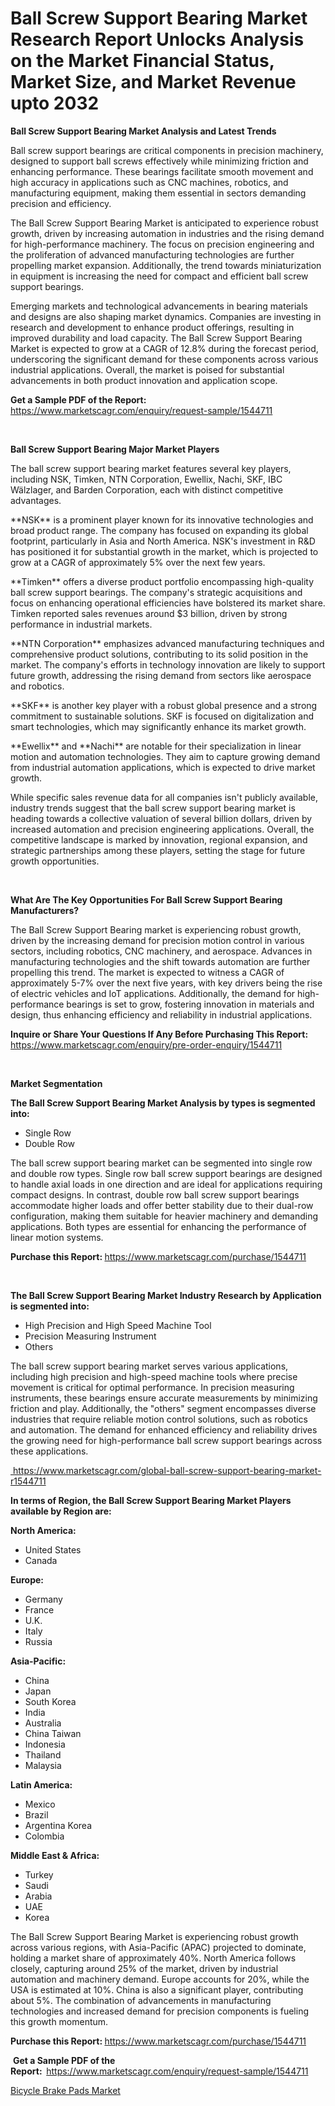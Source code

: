 <p><h1>Ball Screw Support Bearing Market Research Report Unlocks Analysis on the Market Financial Status, Market Size, and Market Revenue upto 2032</h1></p><p><strong>Ball Screw Support Bearing Market Analysis and Latest Trends</strong></p>
<p><p>Ball screw support bearings are critical components in precision machinery, designed to support ball screws effectively while minimizing friction and enhancing performance. These bearings facilitate smooth movement and high accuracy in applications such as CNC machines, robotics, and manufacturing equipment, making them essential in sectors demanding precision and efficiency.</p><p>The Ball Screw Support Bearing Market is anticipated to experience robust growth, driven by increasing automation in industries and the rising demand for high-performance machinery. The focus on precision engineering and the proliferation of advanced manufacturing technologies are further propelling market expansion. Additionally, the trend towards miniaturization in equipment is increasing the need for compact and efficient ball screw support bearings.</p><p>Emerging markets and technological advancements in bearing materials and designs are also shaping market dynamics. Companies are investing in research and development to enhance product offerings, resulting in improved durability and load capacity. The Ball Screw Support Bearing Market is expected to grow at a CAGR of 12.8% during the forecast period, underscoring the significant demand for these components across various industrial applications. Overall, the market is poised for substantial advancements in both product innovation and application scope.</p></p>
<p><strong>Get a Sample PDF of the Report:&nbsp;</strong> <a href="https://www.marketscagr.com/enquiry/request-sample/1544711?utm_campaign=2446&utm_medium=2&utm_source=Github&utm_content=ia&utm_term=17022025&utm_id=ball-screw-support-bearing">https://www.marketscagr.com/enquiry/request-sample/1544711</a></p>
<p>&nbsp;</p>
<p><strong>Ball Screw Support Bearing Major Market Players</strong></p>
<p><p>The ball screw support bearing market features several key players, including NSK, Timken, NTN Corporation, Ewellix, Nachi, SKF, IBC Wälzlager, and Barden Corporation, each with distinct competitive advantages.</p><p>**NSK** is a prominent player known for its innovative technologies and broad product range. The company has focused on expanding its global footprint, particularly in Asia and North America. NSK's investment in R&D has positioned it for substantial growth in the market, which is projected to grow at a CAGR of approximately 5% over the next few years.</p><p>**Timken** offers a diverse product portfolio encompassing high-quality ball screw support bearings. The company's strategic acquisitions and focus on enhancing operational efficiencies have bolstered its market share. Timken reported sales revenues around $3 billion, driven by strong performance in industrial markets.</p><p>**NTN Corporation** emphasizes advanced manufacturing techniques and comprehensive product solutions, contributing to its solid position in the market. The company's efforts in technology innovation are likely to support future growth, addressing the rising demand from sectors like aerospace and robotics.</p><p>**SKF** is another key player with a robust global presence and a strong commitment to sustainable solutions. SKF is focused on digitalization and smart technologies, which may significantly enhance its market growth.</p><p>**Ewellix** and **Nachi** are notable for their specialization in linear motion and automation technologies. They aim to capture growing demand from industrial automation applications, which is expected to drive market growth.</p><p>While specific sales revenue data for all companies isn't publicly available, industry trends suggest that the ball screw support bearing market is heading towards a collective valuation of several billion dollars, driven by increased automation and precision engineering applications. Overall, the competitive landscape is marked by innovation, regional expansion, and strategic partnerships among these players, setting the stage for future growth opportunities.</p></p>
<p>&nbsp;</p>
<p><strong>What Are The Key Opportunities For Ball Screw Support Bearing Manufacturers?</strong></p>
<p><p>The Ball Screw Support Bearing market is experiencing robust growth, driven by the increasing demand for precision motion control in various sectors, including robotics, CNC machinery, and aerospace. Advances in manufacturing technologies and the shift towards automation are further propelling this trend. The market is expected to witness a CAGR of approximately 5-7% over the next five years, with key drivers being the rise of electric vehicles and IoT applications. Additionally, the demand for high-performance bearings is set to grow, fostering innovation in materials and design, thus enhancing efficiency and reliability in industrial applications.</p></p>
<p><strong>Inquire or Share Your Questions If Any Before Purchasing This Report:</strong> <a href="https://www.marketscagr.com/enquiry/pre-order-enquiry/1544711?utm_campaign=2446&utm_medium=2&utm_source=Github&utm_content=ia&utm_term=17022025&utm_id=ball-screw-support-bearing">https://www.marketscagr.com/enquiry/pre-order-enquiry/1544711</a></p>
<p>&nbsp;</p>
<p><strong>Market Segmentation</strong></p>
<p><strong>The Ball Screw Support Bearing Market Analysis by types is segmented into:</strong></p>
<p><ul><li>Single Row</li><li>Double Row</li></ul></p>
<p><p>The ball screw support bearing market can be segmented into single row and double row types. Single row ball screw support bearings are designed to handle axial loads in one direction and are ideal for applications requiring compact designs. In contrast, double row ball screw support bearings accommodate higher loads and offer better stability due to their dual-row configuration, making them suitable for heavier machinery and demanding applications. Both types are essential for enhancing the performance of linear motion systems.</p></p>
<p><strong>Purchase this Report:&nbsp;</strong><a href="https://www.marketscagr.com/purchase/1544711?utm_campaign=2446&utm_medium=2&utm_source=Github&utm_content=ia&utm_term=17022025&utm_id=ball-screw-support-bearing">https://www.marketscagr.com/purchase/1544711</a></p>
<p>&nbsp;</p>
<p><strong>The Ball Screw Support Bearing Market Industry Research by Application is segmented into:</strong></p>
<p><ul><li>High Precision and High Speed Machine Tool</li><li>Precision Measuring Instrument</li><li>Others</li></ul></p>
<p><p>The ball screw support bearing market serves various applications, including high precision and high-speed machine tools where precise movement is critical for optimal performance. In precision measuring instruments, these bearings ensure accurate measurements by minimizing friction and play. Additionally, the "others" segment encompasses diverse industries that require reliable motion control solutions, such as robotics and automation. The demand for enhanced efficiency and reliability drives the growing need for high-performance ball screw support bearings across these applications.</p></p>
<p><a href="https://www.marketscagr.com/global-ball-screw-support-bearing-market-r1544711?utm_campaign=2446&utm_medium=2&utm_source=Github&utm_content=ia&utm_term=17022025&utm_id=ball-screw-support-bearing">&nbsp;https://www.marketscagr.com/global-ball-screw-support-bearing-market-r1544711</a></p>
<p><strong>In terms of Region, the Ball Screw Support Bearing Market Players available by Region are:</strong></p>
<p>
    <p> <strong> North America: </strong>
        <ul>
            <li>United States</li>
            <li>Canada</li>
        </ul>
        </p> 
    <p> <strong> Europe: </strong>
        <ul>
            <li>Germany</li>
            <li>France</li>
            <li>U.K.</li>
            <li>Italy</li>
            <li>Russia</li>
        </ul>
        </p> 
    <p> <strong> Asia-Pacific: </strong>
        <ul>
            <li>China</li>
            <li>Japan</li>
            <li>South Korea</li>
            <li>India</li>
            <li>Australia</li>
            <li>China Taiwan</li>
            <li>Indonesia</li>
            <li>Thailand</li>
            <li>Malaysia</li>
        </ul>
        </p> 
    <p> <strong> Latin America: </strong>
        <ul>
            <li>Mexico</li>
            <li>Brazil</li>
            <li>Argentina Korea</li>
            <li>Colombia</li>
        </ul>
        </p> 
    <p> <strong> Middle East & Africa: </strong>
        <ul>
            <li>Turkey</li>
            <li>Saudi</li>
            <li>Arabia</li>
            <li>UAE</li>
            <li>Korea</li>
        </ul>
    </p>
    </p>
<p><p>The Ball Screw Support Bearing Market is experiencing robust growth across various regions, with Asia-Pacific (APAC) projected to dominate, holding a market share of approximately 40%. North America follows closely, capturing around 25% of the market, driven by industrial automation and machinery demand. Europe accounts for 20%, while the USA is estimated at 10%. China is also a significant player, contributing about 5%. The combination of advancements in manufacturing technologies and increased demand for precision components is fueling this growth momentum.</p></p>
<p><strong>Purchase this Report: </strong><a href="https://www.marketscagr.com/purchase/1544711?utm_campaign=2446&utm_medium=2&utm_source=Github&utm_content=ia&utm_term=17022025&utm_id=ball-screw-support-bearing">https://www.marketscagr.com/purchase/1544711</a></p>
<p>&nbsp;<strong>Get a Sample PDF of the Report:&nbsp;&nbsp;</strong><a href="https://www.marketscagr.com/enquiry/request-sample/1544711?utm_campaign=2446&utm_medium=2&utm_source=Github&utm_content=ia&utm_term=17022025&utm_id=ball-screw-support-bearing">https://www.marketscagr.com/enquiry/request-sample/1544711</a></p>
<p><strong></strong></p>
<p><p><a href="https://github.com/rabiumofer/Market-Research-Report-List-1/blob/main/bicycle-brake-pads-market.md?utm_campaign=2446&utm_medium=2&utm_source=Github&utm_content=ia&utm_term=17022025&utm_id=ball-screw-support-bearing">Bicycle Brake Pads Market</a></p></p>